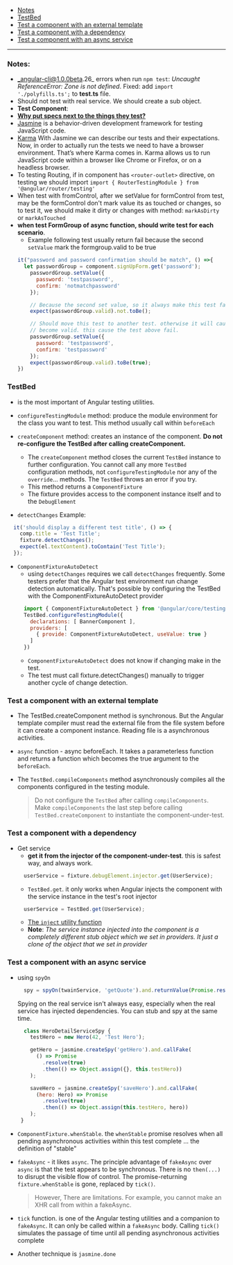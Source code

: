 - [Notes](#notes)
- [TestBed](#testbed)
- [Test a component with an external template](#test-a-component-with-an-external-template)
- [Test a component with a dependency](#test-a-component-with-a-dependency)
- [Test a component with an async service](#test-a-component-with-an-async-service)
-----

### Notes:
- _angular-cli@1.0.0beta.26_ errors when run `npm test`: _Uncaught ReferenceError: Zone is not defined_.
Fixed: add `import './polyfills.ts';` to **test.ts** file.
- Should not test with real service. We should create a sub object.
- **Test Component**:  
- [**Why put specs next to the things they test?**](https://angular.io/docs/ts/latest/guide/testing.html#!#q-spec-file-location)
- [Jasmine](https://jasmine.github.io/) is a behavior-driven development framework for testing JavaScript code.
- [Karma](https://karma-runner.github.io/1.0/index.html) With Jasmine we can describe our tests and their expectations. Now, in order to actually run the tests we need to have a browser environment. That’s where Karma comes in. Karma allows us to run JavaScript code within a browser like Chrome or Firefox, or on a headless browser.
- To testing Routing, if in component has `<router-outlet>` directive, on testing we should import `import { RouterTestingModule } from '@angular/router/testing'`
- When test with fromControl, after we setValue for formControl from test, may be the formControl don't mark value its as touched or changes, so to test it, we should make it dirty or changes with method: `markAsDirty` or `markAsTouched`
- **when test FormGroup of async function, should write test for each scenario**.
  + Example following test usually return fail because the second `setValue` mark the formgroup.valid to be true
  ```javascript
  it("password and password confirmation should be match", () =>{
    let passwordGroup = component.signUpForm.get('password');
      passwordGroup.setValue({
        password: 'testpassword',
        confirm: 'notmatchpassword'
      });

      // Because the second set value, so it always make this test fail.
      expect(passwordGroup.valid).not.toBe();

      // Should move this test to another test. otherwise it will cause an subscribe event, that make the `passwordGroup`
      // become valid. this cause the test above fail.
      passwordGroup.setValue({
        password: 'testpassword',
        confirm: 'testpassword'
      });
      expect(passwordGroup.valid).toBe(true);
  })
  ```

### TestBed
- is the most important of Angular testing utilities.
- `configureTestingModule` method: produce the module environment for the class you want to test.
This method usually call within `beforeEach`
- `createComponent` method: creates an instance of the component.
**Do not re-configure the TestBed after calling createComponent.**

  + The `createComponent` method closes the current `TestBed` instance to further configuration. You cannot call any more `TestBed` configuration methods, not `configureTestingModule` nor any of the `override`... methods. The `TestBed` throws an error if you try.
  + This method returns a `ComponentFixture`
  + The fixture provides access to the component instance itself and to the `DebugElement`

- `detectChanges`
Example:
```JavaScript
  it('should display a different test title', () => {
    comp.title = 'Test Title';
    fixture.detectChanges();
    expect(el.textContent).toContain('Test Title');
  });
```
- `ComponentFixtureAutoDetect`
  + using `detectChanges` requires we call `detectChanges` frequently. Some testers prefer that the Angular test environment run change detection automatically. That's possible by configuring the TestBed with the ComponentFixtureAutoDetect provider
  ```JavaScript
    import { ComponentFixtureAutoDetect } from '@angular/core/testing';
    TestBed.configureTestingModule({
      declarations: [ BannerComponent ],
      providers: [
        { provide: ComponentFixtureAutoDetect, useValue: true }
      ]
    })
  ```
  + `ComponentFixtureAutoDetect` does not know if changing make in the test.
  + The test must call fixture.detectChanges() manually to trigger another cycle of change detection.

### Test a component with an external template
- The TestBed.createComponent method is synchronous. But the Angular template compiler must read the external file from the
file system before it can create a component instance. Reading file is a asynchronous activities.
- `async` function - async beforeEach. It takes a parameterless function and returns a function which becomes the true argument to the `beforeEach`.
- The `TestBed.compileComponents` method asynchronously compiles all the components configured in the testing module.

   > Do not configure the `TestBed` after calling `compileComponents`. Make `compileComponents` the last step before calling `TestBed.createComponent` to instantiate the component-under-test.

### Test a component with a dependency
- Get service
  + **get it from the injector of the component-under-test**. this is safest way, and always work.
  ```Javascript
    userService = fixture.debugElement.injector.get(UserService);
  ```
  + `TestBed.get`. it only works when Angular injects the component with the service instance in the test's root injector
  ```Javascript
    userService = TestBed.get(UserService);
  ```
  + [The `inject` utility function](https://angular.io/docs/ts/latest/testing/#!#inject)
  + **Note**: _The service instance injected into the component is a completely different stub object which we set in providers. It just a clone of the object that we set in provider_

### Test a component with an async service
- using `spyOn`
  ```JavaScript
    spy = spyOn(twainService, 'getQuote').and.returnValue(Promise.resolve(testQuote));
  ```
  Spying on the real service isn't always easy, especially when the real service has injected dependencies. You can stub and spy at the same time.
  ```JavaScript
    class HeroDetailServiceSpy {
      testHero = new Hero(42, 'Test Hero');

      getHero = jasmine.createSpy('getHero').and.callFake(
        () => Promise
          .resolve(true)
          .then(() => Object.assign({}, this.testHero))
      );

      saveHero = jasmine.createSpy('saveHero').and.callFake(
        (hero: Hero) => Promise
          .resolve(true)
          .then(() => Object.assign(this.testHero, hero))
      );
   }
  ```
- `ComponentFixture.whenStable`. the `whenStable` promise resolves when all pending asynchronous activities within this test complete ... the definition of "stable"
- `fakeAsync` - it likes `async`. The principle advantage of `fakeAsync` over `async` is that the test appears to be synchronous. There is no `then(...)` to disrupt the visible flow of control. The promise-returning `fixture.whenStable` is gone, replaced by `tick()`.

  > However, There are limitations. For example, you cannot make an XHR call from within a fakeAsync.

- `tick` function. is one of the Angular testing utilities and a companion to `fakeAsync`. It can only be called within a `fakeAsync` body. Calling `tick()` simulates the passage of time until all pending asynchronous activities complete
- Another technique is `jasmine.done`
